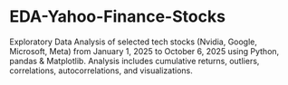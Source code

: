 # EDA-Yahoo-Finance-Stocks
Exploratory Data Analysis of selected tech stocks (Nvidia, Google, Microsoft, Meta) from January 1, 2025 to October 6, 2025 using Python, pandas &amp; Matplotlib. Analysis includes cumulative returns, outliers, correlations, autocorrelations, and visualizations.
